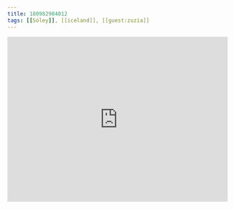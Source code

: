 ```yaml
---
title: 180982904012
tags: [[Sóley]], [[iceland]], [[guest:zuzia]]
---
```

<iframe allow="accelerometer; autoplay; clipboard-write; encrypted-media; gyroscope; picture-in-picture" allowfullscreen="" frameborder="0" height="375" id="youtube_iframe" src="https://www.youtube.com/embed/gRwFRMGpTWg?feature=oembed&amp;enablejsapi=1&amp;origin=https://safe.txmblr.com&amp;wmode=opaque" width="500"></iframe>